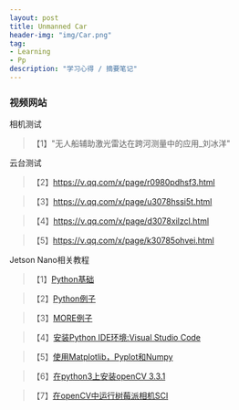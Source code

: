 ```yaml
---
layout: post
title: Unmanned Car
header-img: "img/Car.png"
tag:
- Learning
- Pp
description: "学习心得 / 摘要笔记"
---
```


### 视频网站
相机测试
<blockquote>
  【1】"无人船辅助激光雷达在跨河测量中的应用_刘冰洋"
</blockquote>
云台测试
<blockquote>
  【2】<a href="https://v.qq.com/x/page/r0980pdhsf3.html" target="_blank">https://v.qq.com/x/page/r0980pdhsf3.html</a>
</blockquote>
<blockquote>
  【3】<a href="https://v.qq.com/x/page/u3078hssi5t.html" target="_blank">https://v.qq.com/x/page/u3078hssi5t.html</a>
</blockquote>
<blockquote>
  【4】<a href="https://v.qq.com/x/page/d3078xilzcl.html" target="_blank">https://v.qq.com/x/page/d3078xilzcl.html</a>
</blockquote>
<blockquote>
  【5】<a href="https://v.qq.com/x/page/k30785ohvei.html" target="_blank">https://v.qq.com/x/page/k30785ohvei.html</a>
</blockquote>

Jetson Nano相关教程
<blockquote>
  【1】<a href="https://v.qq.com/x/page/r0976psa45v.html" target="_blank">Python基础</a>
</blockquote>
<blockquote>
  【2】<a href="https://v.qq.com/x/page/h0976jywrnp.html" target="_blank">Python例子</a>
</blockquote>
<blockquote>
  【3】<a href="https://v.qq.com/x/page/o0976lp7flp.html" target="_blank">MORE例子</a>
</blockquote>
<blockquote>
  【4】<a href="https://v.qq.com/x/page/g0976fq6dbu.html" target="_blank">安装Python IDE环境:Visual Studio Code</a>
</blockquote>
<blockquote>
  【5】<a href="https://v.qq.com/x/page/y0976gsafqv.html" target="_blank">使用Matplotlib，Pyplot和Numpy</a>
</blockquote>
<blockquote>
  【6】<a href="https://v.qq.com/x/page/a0976qism1a.html" target="_blank">在python3上安装openCV 3.3.1</a>
</blockquote>
<blockquote>
  【7】<a href="https://v.qq.com/x/page/n09771eog0u.html" target="_blank">在openCV中运行树莓派相机SCI</a>
</blockquote>
